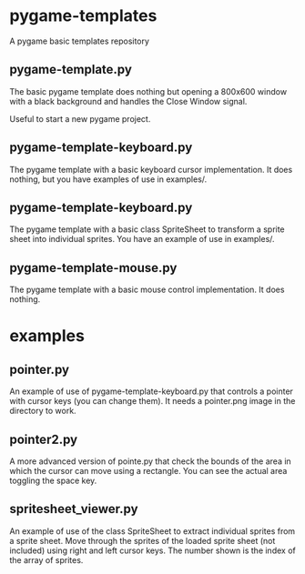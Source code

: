 pygame-templates
================

A pygame basic templates repository

pygame-template.py
------------------

The basic pygame template does nothing but opening a 800x600 window with
a black background and handles the Close Window signal.
    
Useful to start a new pygame project.


pygame-template-keyboard.py
---------------------------

The pygame template with a basic keyboard cursor implementation.
It does nothing, but you have examples of use in examples/.

pygame-template-keyboard.py
---------------------------

The pygame template with a basic class SpriteSheet to transform a
sprite sheet into individual sprites. You have an example of use
in examples/.

pygame-template-mouse.py
------------------------

The pygame template with a basic mouse control implementation.
It does nothing.

examples
========


pointer.py
----------

An example of use of pygame-template-keyboard.py that controls a pointer
with cursor keys (you can change them). It needs a pointer.png image in
the directory to work.


pointer2.py
-----------

A more advanced version of pointe.py that check the bounds of the area
in which the cursor can move using a rectangle. You can see the actual
area toggling the space key.


spritesheet\_viewer.py
----------------------

An example of use of the class SpriteSheet to extract individual sprites
from a sprite sheet. Move through the sprites of the loaded sprite sheet
(not included) using right and left cursor keys. The number shown is the
index of the array of sprites.


